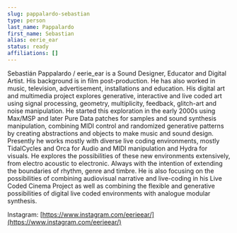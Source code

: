 ```yaml
---
slug: pappalardo-sebastian
type: person
last_name: Pappalardo
first_name: Sebastian
alias: eerie_ear
status: ready
affiliations: []
---
```


Sebastián Pappalardo / eerie_ear is a Sound Designer, Educator and Digital Artist. His background is in film post-production. He has also worked in music, television, advertisement, installations and education. His digital art and multimedia project explores generative, interactive and live coded art using signal processing, geometry, multiplicity, feedback, glitch-art and noise manipulation. He started this exploration in the early 2000s using Max/MSP and later Pure Data patches for samples and sound synthesis manipulation, combining MIDI control and randomized generative patterns by creating abstractions and objects to make music and sound design. Presently he works mostly with diverse live coding environments, mostly TidalCycles and Orca for Audio and MIDI manipulation and Hydra for visuals. He explores the possibilities of these new environments extensively, from electro acoustic to electronic. Always with the intention of extending the boundaries of rhythm, genre and timbre. He is also focusing on the possibilities of combining audiovisual narrative and live-coding in his Live Coded Cinema Project as well as combining the flexible and generative possibilities of digital live coded environments with analogue modular synthesis.


Instagram: [https://www.instagram.com/eerieear/](https://www.instagram.com/eerieear/)
